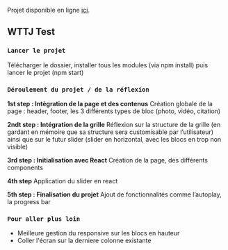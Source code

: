 Projet disponible en ligne [ici](http://wttj.teddysitbon.fr/?columns=2&rows=2).

##  WTTJ Test

### `Lancer le projet`

Télécharger le dossier, installer tous les modules (via npm install) puis lancer le projet (npm start)

### `Déroulement du projet / de la réflexion`

**1st step : Intégration de la page et des contenus**
Création globale de la page : header, footer, les 3 différents types de bloc (photo, vidéo, citation)

**2ndt step : Intégration de la grille**
Réflexion sur la structure de la grille (en gardant en mémoire que sa structure sera customisable par l’utilisateur) ainsi que sur le futur slider (slider en horizontal, avec les blocs en trop non visible) 

**3rd step : Initialisation avec React**
Création de la page, des différents components

**4th step**
Application du slider en react

**5th step : Finalisation du projet**
Ajout de fonctionnalités comme l’autoplay, la progress bar

### `Pour aller plus loin`
- Meilleure gestion du responsive sur les blocs en hauteur
- Coller l'écran sur la derniere colonne existante
